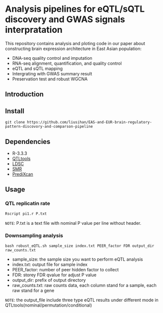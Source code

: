 # Analysis pipelines for eQTL/sQTL discovery and GWAS signals interpratation

This repository contains analysis and ploting code in our paper about constructing brain expression architecture in East Asian population:<br>
  * DNA-seq quality control and imputation<br>
  * RNA-seq alignment, quantification, and quality control<br>
  * eQTL and sQTL mapping<br>
  * Intergrating with GWAS summary result<br>
  * Preservation test and robust WGCNA<br>

## Introduction

## Install

```Linux
git clone https://github.com/liusihan/EAS-and-EUR-brain-regulatory-pattern-discovory-and-comparson-pipeline
```

## Dependencies
  * R-3.3.3
  * [QTLtools](https://qtltools.github.io/qtltools/)
  * [LDSC](https://github.com/bulik/ldsc)
  * [SMR](https://cnsgenomics.com/software/smr/)
  * [PrediXcan](https://github.com/hakyim/PrediXcan)


## Usage

### QTL replicatin rate
```R
Rscript pi1.r P.txt
```

`NOTE`: P.txt is a text file with nominal P value per line without header. 


### Downsampling analysis
```Linux
bash robust_eQTL.sh sample_size index.txt PEER_factor FDR output_dir raw_counts.txt
```
* sample_size: the sample size you want to perform eQTL analysis
* index.txt: output file for sample index
* PEER_factor: number of peer hidden factor to collect
* FDR: storey FDR qvalue for adjust P value
* output_dir: prefix of output directory
* raw_counts.txt: raw counts data, each column stand for a sample, each raw stand for a gene

`NOTE`: the output_file include three type eQTL results under different mode in QTLtools(nominal/permutation/conditional)

